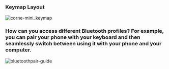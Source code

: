 ### Keymap Layout

![corne-mini_keymap](https://github.com/user-attachments/assets/9d6d7247-d922-424a-b4a5-290984d6be43)


### How can you access different Bluetooth profiles? For example, you can pair your phone with your keyboard and then seamlessly switch between using it with your phone and your computer.

![bluetoothpair-guide](https://github.com/user-attachments/assets/e0e91ebb-ae41-43c8-b502-49e237e52501)

